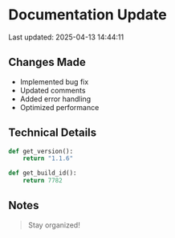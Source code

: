 # Documentation Update

Last updated: 2025-04-13 14:44:11

## Changes Made
- Implemented bug fix
- Updated comments
- Added error handling
- Optimized performance

## Technical Details
```python
def get_version():
    return "1.1.6"

def get_build_id():
    return 7782
```

## Notes
> Stay organized!
